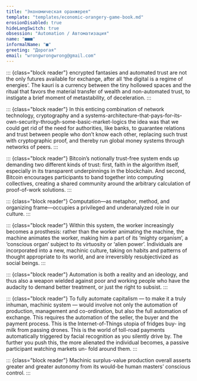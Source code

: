 ```yaml
---
title: "Экономическая оранжерея"
template: "templates/economic-orangery-game-book.md" 
erosionDisabled: true
hideLangSwitch: true
obsession: "Automation / Автоматизация"
name: "■■■"
informalName: "■"
greeting: "Дорогая"
email: "wrongwrongwrong@gmail.com"
---
```



::: {class="block reader"}
encrypted fantasies and automated trust are not the only futures available for exchange, after all ‘the digital is a regime of energies’. The kauri is a currency between the tiny hollowed spaces and the ritual that favors the material transfer of wealth and non-automated trust, to instigate a brief moment of metastability, of deceleration.
:::

::: {class="block reader"}
In this enticing combination of network technology, cryptography and a systems-architecture-that-pays-for-its-own-security-through-some-basic-market-logics the idea was that we could get rid of the need for authorities, like banks, to guarantee relations and trust between people who don’t know each other, replacing such trust with cryptographic proof, and thereby run global money systems through networks of peers.
:::

::: {class="block reader"}
Bitcoin’s notionally trust-free system ends up demanding two different kinds of trust: first, faith in the algorithm itself, especially in its transparent underpinnings in the blockchain. And second, Bitcoin encourages participants to band together into computing collectives, creating a shared community around the arbitrary calculation of proof-of-work solutions.
:::

::: {class="block reader"}
Computation—as metaphor, method, and organizing frame—occupies a privileged and underanalyzed role in our culture.
:::

::: {class="block reader"}
Within this system, the worker increasingly becomes a prosthesis: rather than the worker animating the machine, the machine animates the worker, making him a part of its ‘mighty organism’, a ‘conscious organ’ subject to its virtuosity or ‘alien power’. Individuals are incorporated into a new, machinic culture, taking on habits and patterns of thought appropriate to its world, and are irreversibly resubjectivized as social beings.
:::

::: {class="block reader"}
Automation is both a reality and an ideology, and thus also a weapon wielded against poor and working people who have the audacity to demand better treatment, or just the right to subsist.
:::

::: {class="block reader"}
To fully automate capitalism — to make it a truly inhuman, machinic system — would involve not only the automation of production, management and co-ordination, but also the full automation of exchange. This requires the automation of the seller, the buyer and the payment process. This is the Internet-of-Things utopia of fridges buy- ing milk from passing drones. This is the world of toll-road payments automatically triggered by facial recognition as you silently drive by. The further you push this, the more alienated the individual becomes, a passive participant watching markets un- fold around them.
:::

::: {class="block reader"}
Machinic surplus-value production overall asserts greater and greater autonomy from its would-be human masters’ conscious control.
:::
